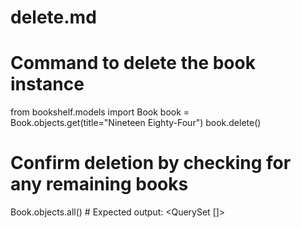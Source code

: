# delete.md

# Command to delete the book instance
from bookshelf.models import Book
book = Book.objects.get(title="Nineteen Eighty-Four")
book.delete()

# Confirm deletion by checking for any remaining books
Book.objects.all()  # Expected output: <QuerySet []>
